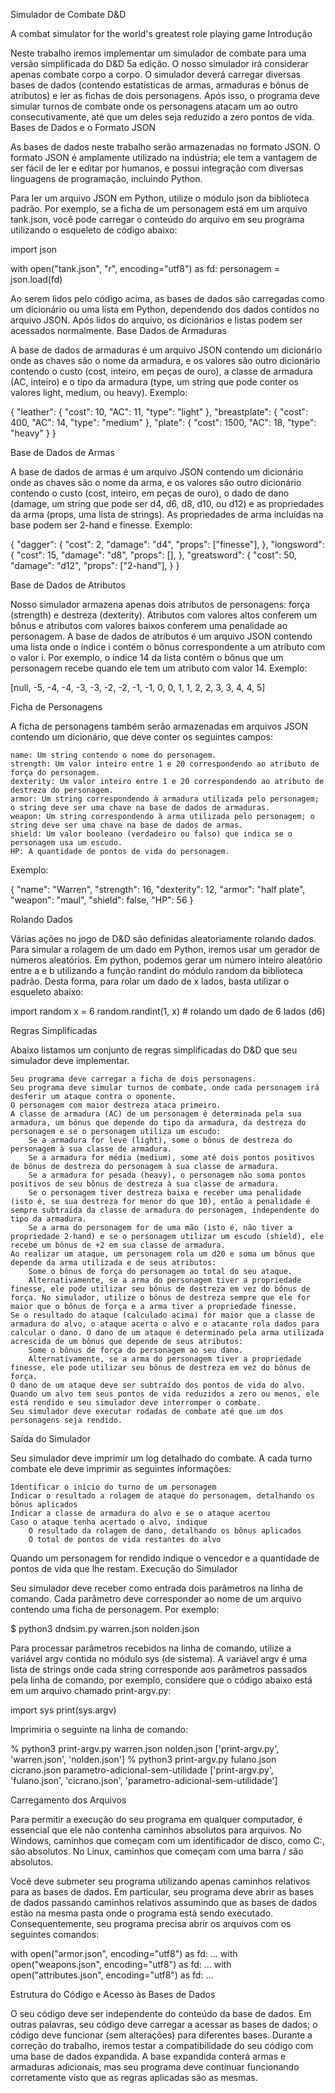 Simulador de Combate D&D

A combat simulator for the world's greatest role playing game
Introdução

Neste trabalho iremos implementar um simulador de combate para uma versão simplificada do D&D 5a edição. O nosso simulador irá considerar apenas combate corpo a corpo. O simulador deverá carregar diversas bases de dados (contendo estatísticas de armas, armaduras e bônus de atributos) e ler as fichas de dois personagens. Após isso, o programa deve simular turnos de combate onde os personagens atacam um ao outro consecutivamente, até que um deles seja reduzido a zero pontos de vida.
Bases de Dados e o Formato JSON

As bases de dados neste trabalho serão armazenadas no formato JSON. O formato JSON é amplamente utilizado na indústria; ele tem a vantagem de ser fácil de ler e editar por humanos, e possui integração com diversas linguagens de programação, incluindo Python.

Para ler um arquivo JSON em Python, utilize o módulo json da biblioteca padrão. Por exemplo, se a ficha de um personagem está em um arquivo tank.json, você pode carregar o conteúdo do arquivo em seu programa utilizando o esqueleto de código abaixo:

import json

with open("tank.json", "r", encoding="utf8") as fd:
personagem = json.load(fd)

Ao serem lidos pelo código acima, as bases de dados são carregadas como um dicionário ou uma lista em Python, dependendo dos dados contidos no arquivo JSON. Após lidos do arquivo, os dicionários e listas podem ser acessados normalmente.
Base Dados de Armaduras

A base de dados de armaduras é um arquivo JSON contendo um dicionário onde as chaves são o nome da armadura, e os valores são outro dicionário contendo o custo (cost, inteiro, em peças de ouro), a classe de armadura (AC, inteiro) e o tipo da armadura (type, um string que pode conter os valores light, medium, ou heavy). Exemplo:

{
"leather": {
"cost": 10,
"AC": 11,
"type": "light"
},
"breastplate": {
"cost": 400,
"AC": 14,
"type": "medium"
},
"plate": {
"cost": 1500,
"AC": 18,
"type": "heavy"
}
}

Base de Dados de Armas

A base de dados de armas é um arquivo JSON contendo um dicionário onde as chaves são o nome da arma, e os valores são outro dicionário contendo o custo (cost, inteiro, em peças de ouro), o dado de dano (damage, um string que pode ser d4, d6, d8, d10, ou d12) e as propriedades da arma (props, uma lista de strings). As propriedades de arma incluídas na base podem ser 2-hand e finesse. Exemplo:

{
"dagger": {
"cost": 2,
"damage": "d4",
"props": ["finesse"],
},
"longsword": {
"cost": 15,
"damage": "d8",
"props": [],
},
"greatsword": {
"cost": 50,
"damage": "d12",
"props": ["2-hand"],
}
}

Base de Dados de Atributos

Nosso simulador armazena apenas dois atributos de personagens: força (strength) e destreza (dexterity). Atributos com valores altos conferem um bônus e atributos com valores baixos conferem uma penalidade ao personagem. A base de dados de atributos é um arquivo JSON contendo uma lista onde o índice i contém o bônus correspondente a um atributo com o valor i. Por exemplo, o índice 14 da lista contém o bônus que um personagem recebe quando ele tem um atributo com valor 14. Exemplo:

[null, -5, -4, -4, -3, -3, -2, -2, -1, -1, 0, 0, 1, 1, 2, 2, 3, 3, 4, 4, 5]

Ficha de Personagens

A ficha de personagens também serão armazenadas em arquivos JSON contendo um dicionário, que deve conter os seguintes campos:

    name: Um string contendo o nome do personagem.
    strength: Um valor inteiro entre 1 e 20 correspondendo ao atributo de força do personagem.
    dexterity: Um valor inteiro entre 1 e 20 correspondendo ao atributo de destreza do personagem.
    armor: Um string correspondendo à armadura utilizada pelo personagem; o string deve ser uma chave na base de dados de armaduras.
    weapon: Um string correspondendo à arma utilizada pelo personagem; o string deve ser uma chave na base de dados de armas.
    shield: Um valor booleano (verdadeiro ou falso) que indica se o personagem usa um escudo.
    HP: A quantidade de pontos de vida do personagem.

Exemplo:

{
"name": "Warren",
"strength": 16,
"dexterity": 12,
"armor": "half plate",
"weapon": "maul",
"shield": false,
"HP": 56
}

Rolando Dados

Várias ações no jogo de D&D são definidas aleatoriamente rolando dados. Para simular a rolagem de um dado em Python, iremos usar um gerador de números aleatórios. Em python, podemos gerar um número inteiro aleatório entre a e b utilizando a função randint do módulo random da biblioteca padrão. Desta forma, para rolar um dado de x lados, basta utilizar o esqueleto abaixo:

import random
x = 6
random.randint(1, x) # rolando um dado de 6 lados (d6)

Regras Simplificadas

Abaixo listamos um conjunto de regras simplificadas do D&D que seu simulador deve implementar.

    Seu programa deve carregar a ficha de dois personagens.
    Seu programa deve simular turnos de combate, onde cada personagem irá desferir um ataque contra o oponente.
    O personagem com maior destreza ataca primeiro.
    A classe de armadura (AC) de um personagem é determinada pela sua armadura, um bônus que depende do tipo da armadura, da destreza do personagem e se o personagem utiliza um escudo:
        Se a armadura for leve (light), some o bônus de destreza do personagem à sua classe de armadura.
        Se a armadura for média (medium), some até dois pontos positivos de bônus de destreza do personagem à sua classe de armadura.
        Se a armadura for pesada (heavy), o personagem não soma pontos positivos de seu bônus de destreza à sua classe de armadura.
        Se o personagem tiver destreza baixa e receber uma penalidade (isto é, se sua destreza for menor do que 10), então a penalidade é sempre subtraída da classe de armadura do personagem, independente do tipo da armadura.
        Se a arma do personagem for de uma mão (isto é, não tiver a propriedade 2-hand) e se o personagem utilizar um escudo (shield), ele recebe um bônus de +2 em sua classe de armadura.
    Ao realizar um ataque, um personagem rola um d20 e soma um bônus que depende da arma utilizada e de seus atributos:
        Some o bônus de força do personagem ao total do seu ataque.
        Alternativamente, se a arma do personagem tiver a propriedade finesse, ele pode utilizar seu bônus de destreza em vez do bônus de força. No simulador, utilize o bônus de destreza sempre que ele for maior que o bônus de força e a arma tiver a propriedade finesse.
    Se o resultado do ataque (calculado acima) for maior que a classe de armadura do alvo, o ataque acerta o alvo e o atacante rola dados para calcular o dano. O dano de um ataque é determinado pela arma utilizada acrescida de um bônus que depende de seus atributos:
        Some o bônus de força do personagem ao seu dano.
        Alternativamente, se a arma do personagem tiver a propriedade finesse, ele pode utilizar seu bônus de destreza em vez do bônus de força.
    O dano de um ataque deve ser subtraído dos pontos de vida do alvo. Quando um alvo tem seus pontos de vida reduzidos a zero ou menos, ele está rendido e seu simulador deve interromper o combate.
    Seu simulador deve executar rodadas de combate até que um dos personagens seja rendido.

Saída do Simulador

Seu simulador deve imprimir um log detalhado do combate. A cada turno combate ele deve imprimir as seguintes informações:

    Identificar o início do turno de um personagem
    Indicar o resultado a rolagem de ataque do personagem, detalhando os bônus aplicados
    Indicar a classe de armadura do alvo e se o ataque acertou
    Caso o ataque tenha acertado o alvo, indique
        O resultado da rolagem de dano, detalhando os bônus aplicados
        O total de pontos de vida restantes do alvo

Quando um personagem for rendido indique o vencedor e a quantidade de pontos de vida que lhe restam.
Execução do Simulador

Seu simulador deve receber como entrada dois parâmetros na linha de comando. Cada parâmetro deve corresponder ao nome de um arquivo contendo uma ficha de personagem. Por exemplo:

$ python3 dndsim.py warren.json nolden.json

Para processar parâmetros recebidos na linha de comando, utilize a variável argv contida no módulo sys (de sistema). A variável argv é uma lista de strings onde cada string corresponde aos parâmetros passados pela linha de comando, por exemplo, considere que o código abaixo está em um arquivo chamado print-argv.py:

import sys
print(sys.argv)

Imprimiria o seguinte na linha de comando:

% python3 print-argv.py warren.json nolden.json
['print-argv.py', 'warren.json', 'nolden.json']
% python3 print-argv.py fulano.json cicrano.json parametro-adicional-sem-utilidade
['print-argv.py', 'fulano.json', 'cicrano.json', 'parametro-adicional-sem-utilidade']

Carregamento dos Arquivos

Para permitir a execução do seu programa em qualquer computador, é essencial que ele não contenha caminhos absolutos para arquivos. No Windows, caminhos que começam com um identificador de disco, como C:, são absolutos. No Linux, caminhos que começam com uma barra / são absolutos.

Você deve submeter seu programa utilizando apenas caminhos relativos para as bases de dados. Em particular, seu programa deve abrir as bases de dados passando caminhos relativos assumindo que as bases de dados estão na mesma pasta onde o programa está sendo executado. Consequentemente, seu programa precisa abrir os arquivos com os seguintes comandos:

with open("armor.json", encoding="utf8") as fd:
...
with open("weapons.json", encoding="utf8") as fd:
...
with open("attributes.json", encoding="utf8") as fd:
...

Estrutura do Código e Acesso às Bases de Dados

O seu código deve ser independente do conteúdo da base de dados. Em outras palavras, seu código deve carregar a acessar as bases de dados; o código deve funcionar (sem alterações) para diferentes bases. Durante a correção do trabalho, iremos testar a compatibilidade do seu código com uma base de dados expandida. A base expandida conterá armas e armaduras adicionais, mas seu programa deve continuar funcionando corretamente visto que as regras aplicadas são as mesmas.
